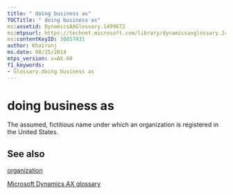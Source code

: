 ```yaml
---
title: " doing business as"
TOCTitle: " doing business as"
ms:assetid: DynamicsAXGlossary.1499672
ms:mtpsurl: https://technet.microsoft.com/library/dynamicsaxglossary.1499672(v=AX.60)
ms:contentKeyID: 36057431
author: Khairunj
ms.date: 08/25/2014
mtps_version: v=AX.60
f1_keywords:
- Glossary.doing business as
---
```


# doing business as

The assumed, fictitious name under which an organization is registered in the United States.

## See also

[organization](organization.md)

[Microsoft Dynamics AX glossary](glossary/microsoft-dynamics-ax-glossary.md)

  


